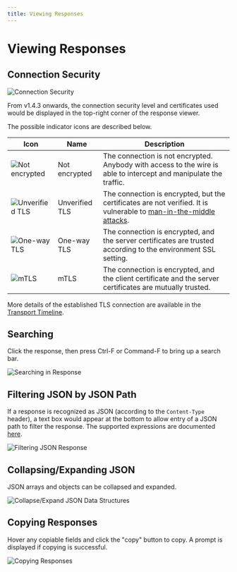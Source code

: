```yaml
---
title: Viewing Responses
---
```


# Viewing Responses

## Connection Security

![Connection Security](../connection-security.gif)

From v1.4.3 onwards, the connection security level and certificates used would be displayed in the top-right corner of
the response viewer.

The possible indicator icons are described below.

| Icon                                                   | Name           | Description                                                                                                                                                                  |
|--------------------------------------------------------|----------------|------------------------------------------------------------------------------------------------------------------------------------------------------------------------------|
| ![Not encrypted](../conn-security-unencrypted.png)     | Not encrypted  | The connection is not encrypted. Anybody with access to the wire is able to intercept and manipulate the traffic.                                                            |
| ![Unverified TLS](../conn-security-unverified-tls.png) | Unverified TLS | The connection is encrypted, but the certificates are not verified. It is vulnerable to [man-in-the-middle attacks](https://en.wikipedia.org/wiki/Man-in-the-middle_attack). |
| ![One-way TLS](../conn-security-tls.png)               | One-way TLS    | The connection is encrypted, and the server certificates are trusted according to the environment SSL setting.                                                               |
| ![mTLS](../conn-security-mtls.png)                     | mTLS           | The connection is encrypted, and the client certificate and the server certificates are mutually trusted.                                                                    |

More details of the established TLS connection are available in the [Transport Timeline](transport-timeline).

## Searching

Click the response, then press Ctrl-F or Command-F to bring up a search bar.

![Searching in Response](../response-searching.png)

## Filtering JSON by JSON Path

If a response is recognized as JSON (according to the `Content-Type` header), a text box would appear at the bottom to
allow entry of a JSON path to filter the response. The supported expressions are
documented [here](https://github.com/json-path/JsonPath).

![Filtering JSON Response](../response-json-filtering.gif)

## Collapsing/Expanding JSON

JSON arrays and objects can be collapsed and expanded.

![Collapse/Expand JSON Data Structures](../collapse-json.gif)

## Copying Responses

Hover any copiable fields and click the "copy" button to copy. A prompt is displayed if copying is successful.

![Copying Responses](../copy-response.gif)

